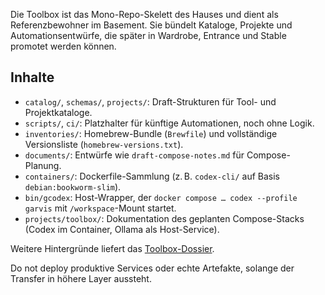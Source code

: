 Die Toolbox ist das Mono-Repo-Skelett des Hauses und dient als Referenzbewohner
im Basement. Sie bündelt Kataloge, Projekte und Automationsentwürfe, die später
in Wardrobe, Entrance und Stable promotet werden können.

## Inhalte
- `catalog/`, `schemas/`, `projects/`: Draft-Strukturen für Tool- und
  Projektkataloge.
- `scripts/`, `ci/`: Platzhalter für künftige Automationen, noch ohne Logik.
- `inventories/`: Homebrew-Bundle (`Brewfile`) und vollständige
  Versionsliste (`homebrew-versions.txt`).
- `documents/`: Entwürfe wie `draft-compose-notes.md` für Compose-Planung.
- `containers/`: Dockerfile-Sammlung (z. B. `codex-cli/` auf Basis
  `debian:bookworm-slim`).
- `bin/gcodex`: Host-Wrapper, der `docker compose … codex --profile garvis` mit
  `/workspace`-Mount startet.
- `projects/toolbox/`: Dokumentation des geplanten Compose-Stacks (Codex im
  Container, Ollama als Host-Service).

Weitere Hintergründe liefert das [Toolbox-Dossier](../../docs/projects/toolbox.md).

Do not deploy produktive Services oder echte Artefakte, solange der Transfer in
höhere Layer aussteht.
